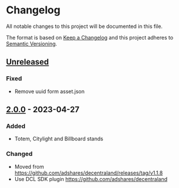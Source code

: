 # Changelog

All notable changes to this project will be documented in this file.

The format is based on [Keep a Changelog](https://keepachangelog.com/en/1.0.0/)
and this project adheres to [Semantic Versioning](https://semver.org/spec/v2.0.0.html).

## [Unreleased]
### Fixed
- Remove uuid form asset.json

## [2.0.0] - 2023-04-27
### Added
- Totem, Citylight and Billboard stands
### Changed
- Moved from https://github.com/adshares/decentraland/releases/tag/v1.1.8
- Use DCL SDK plugin https://github.com/adshares/decentraland


[Unreleased]: https://github.com/adshares/dcl-smart-banner/compare/v2.0.0...HEAD
[2.0.1]: https://github.com/adshares/dcl-smart-banner/compare/v2.0.0...v2.0.1
[2.0.0]: https://github.com/adshares/dcl-smart-banner/releases/tag/v2.0.0
